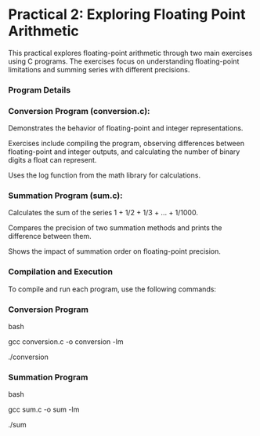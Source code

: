# Practical 2: Exploring Floating Point Arithmetic

This practical explores floating-point arithmetic through two main exercises using C programs. The exercises focus on understanding floating-point limitations and summing series with different precisions.

### Program Details

### Conversion Program (conversion.c):

Demonstrates the behavior of floating-point and integer representations.

Exercises include compiling the program, observing differences between floating-point and integer outputs, and calculating the number of binary digits a float can represent.

Uses the log function from the math library for calculations.

### Summation Program (sum.c):

Calculates the sum of the series 1 + 1/2 + 1/3 + ... + 1/1000.

Compares the precision of two summation methods and prints the difference between them.

Shows the impact of summation order on floating-point precision.

### Compilation and Execution

To compile and run each program, use the following commands:

### Conversion Program

bash

gcc conversion.c -o conversion -lm

./conversion

### Summation Program

bash

gcc sum.c -o sum -lm

./sum
